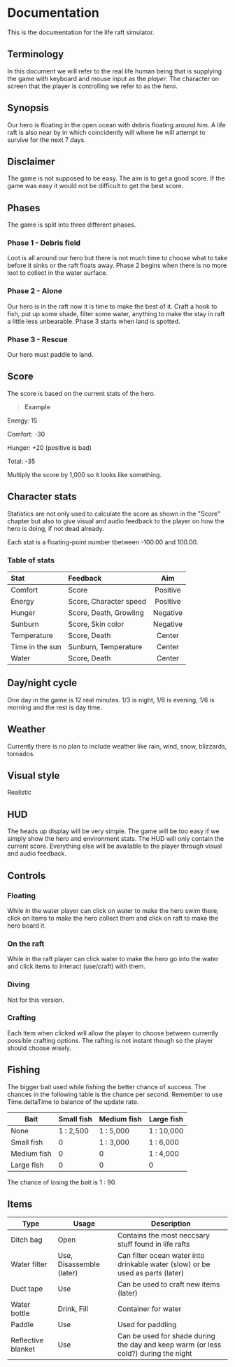 Documentation
=============
This is the documentation for the life raft simulator.

Terminology
-------------
In this document we will refer to the real life human being that is supplying the game with keyboard and mouse input as the *player*. The character on screen that the player is controlling we refer to as the *hero*.

Synopsis
-------------
Our hero is floating in the open ocean with debris floating around him.
A life raft is also near by in which coincidently will where he will attempt to survive for the next 7 days.

Disclaimer
-------------
The game is not supposed to be easy. The aim is to get a good score. If the game was easy it would not be difficult to get the best score.

Phases
-------------
The game is split into three different phases.

### Phase 1 - Debris field
Loot is all around our hero but there is not much time to choose what to take before it sinks or the raft floats away.
Phase 2 begins when there is no more loot to collect in the water surface.

### Phase 2 - Alone
Our hero is in the raft now it is time to make the best of it. Craft a hook to fish, put up some shade, filter some water, anything to make the stay in raft a little less unbearable.
Phase 3 starts when land is spotted.

### Phase 3 - Rescue
Our hero must paddle to land.

Score
-------------
The score is based on the current stats of the hero.

> **Example** 
>
Energy: 15
>
Comfort: -30
>
Hunger: +20 (positive is bad)
>
Total: -35

Multiply the score by 1,000 so it looks like something.

Character stats
-------------
Statistics are not only used to calculate the score as shown in the "Score" chapter but also to give visual and audio feedback to the player on how the hero is doing, if not dead already.

Each stat is a floating-point number tbetween -100.00 and 100.00.

### Table of stats
| Stat | Feedback | Aim |
| :--- | :-----| :----: |
| Comfort | Score | Positive |
| Energy | Score, Character speed | Positive |
| Hunger | Score, Death, Growling | Negative |
| Sunburn | Score, Skin color | Negative |
| Temperature | Score, Death | Center |
| Time in the sun | Sunburn, Temperature | Center |
| Water | Score, Death | Center |

Day/night cycle
-------------
One day in the game is 12 real minutes. 1/3 is night, 1/6 is evening, 1/6 is morning and the rest is day time.

Weather
-------------
Currently there is no plan to include weather like rain, wind, snow, blizzards, tornados.

Visual style
-------------
Realistic

HUD
-------------
The heads up display will be very simple. The game will be too easy if we simply show the hero and environment stats. The HUD will only contain the current score. Everything else will be available to the player through visual and audio feedback.

Controls
-------------

### Floating
While in the water player can click on water to make the hero swim there, click on items to make the hero collect them and click on raft to make the hero board it.

### On the raft
While in the raft player can click water to make the hero go into the water and click items to interact (use/craft) with them.

### Diving
Not for this version.

### Crafting
Each item when clicked will allow the player to choose between currently possible crafting options. The rafting is not instant though so the player should choose wisely.

Fishing
-------------
The bigger bait used while fishing the better chance of success. The chances in the following table is the chance per second. Remember to use Time.deltaTime to balance of the update rate.

| Bait | Small fish | Medium fish | Large fish |
| ---- | ---- | ---- | ---- |
| None | 1 : 2,500 | 1 : 5,000 | 1 : 10,000 | 
| Small fish | 0 | 1 : 3,000 | 1 : 6,000 |
| Medium fish | 0 | 0 | 1 : 4,000 |
| Large fish | 0 | 0 | 0 |

The chance of losing the bait is 1 : 90.

Items
-------------

| Type | Usage | Description |
| ---- | ---- | ---- |
| Ditch bag | Open | Contains the most neccsary stuff found in life rafts |
| Water filter | Use, Disassemble (later) | Can filter ocean water into drinkable water (slow) or be used as parts (later) |
| Duct tape | Use | Can be used to craft new items (later) |
| Water bottle | Drink, Fill | Container for water |
| Paddle | Use | Used for paddling |
| Reflective blanket | Use | Can be used for shade during the day and keep warm (or less cold?) during the night |

